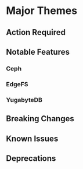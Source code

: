 # Major Themes

## Action Required


## Notable Features

### Ceph

### EdgeFS

### YugabyteDB


## Breaking Changes

### <Storage Provider>


## Known Issues

### <Storage Provider>


## Deprecations

### <Storage Provider>
